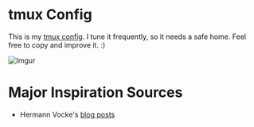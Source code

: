 # tmux Config
This is my [tmux config](.tmux.conf). I tune it frequently, so it needs a safe home. Feel free to copy and improve it. :)

![Imgur](http://i.imgur.com/zTONrOD.jpg)

# Major Inspiration Sources
* Hermann Vocke's [blog posts](http://www.hamvocke.com/blog/a-guide-to-customizing-your-tmux-conf/)
